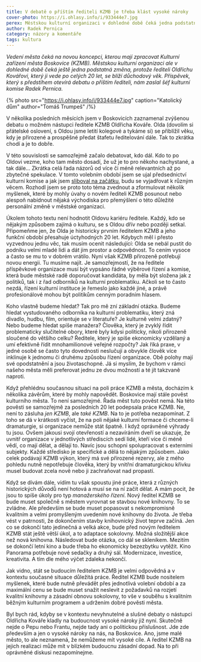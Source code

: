 ```yaml
---
title: V debatě o příštím řediteli KZMB je třeba klást vysoké nároky
cover-photo: https://i.ohlasy.info/i/933444e7.jpg
perex: Městskou kulturní organizaci v dohledné době čeká jedna podstatná změna, protože řediteli Oldřichu Kovářovi se blíží důchodový věk. Kdo by měl být jeho nástupcem?
author: Radek Pernica
category: názory a komentáře
tags: kultura
---
```


*Vedení města čeká na novou koncepci, kterou mají zpracovat Kulturní zařízení města Boskovice (KZMB). Městskou kulturní organizaci ale v dohledné době čeká ještě jedna podstatná změna, protože řediteli Oldřichu Kovářovi, který ji vede po celých 20 let, se blíží důchodový věk. Příspěvek, který s předstihem otevírá debatu o příštím řediteli, nám zaslal šéf kulturní komise Radek Pernica.*

{% photo src="https://i.ohlasy.info/i/933444e7.jpg" caption="Katolický dům" author="Tomáš Trumpeš" /%}

V několika posledních měsících jsem v Boskovicích zaznamenal zvýšenou debatu o možném nástupci ředitele KZMB Oldřicha Kováře. Olda (dovolím si přátelské oslovení, s Oldou jsme letití kolegové a tykáme si) se přiblížil věku, kdy je přirozené a prospěšné předat štafetu ředitelování dále. Tak to zkrátka chodí a je to dobře.

V této souvislosti se samozřejmě začalo debatovat, kdo dál. Kdo to po Oldovi vezme, koho tam město dosadí, že už je to pro někoho nachystané, a tak dále… Zkrátka celá řada názorů od více či méně relevantních až po zbytečné spekulace. V tomto volebním období jsem se ujal předsednictví kulturní komise a jak jsem [sliboval na začátku](https://ohlasy.info/clanky/2019/04/rozhovor-pernica.html), budu se vyjadřovat k různým věcem. Rozhodl jsem se proto toto téma zvednout a zformulovat několik myšlenek, které by mohly úvahy o novém řediteli KZMB posunout nebo alespoň nabídnout nějaká východiska pro přemýšlení o této důležité personální změně v městské organizaci.

Úkolem tohoto textu není hodnotit Oldovu kariéru ředitele. Každý, kdo se nějakým způsobem zajímá o kulturu, se s Oldou dřív nebo později setkal. Připomeňme jen, že Olda je historicky prvním ředitelem KZMB a jeho funkční období přesahuje úctyhodných 20 let. Kdybych měl i přesto vyzvednou jednu věc, tak musím ocenit následující: Olda se nebál pustit do podniku velmi mladé lidi a dát jim prostor a odpovědnost. To cením vysoce a často se mu to v dobrém vrátilo. Nyní však KZMB přirozeně potřebují novou energii. Tu musíme najít. Je samozřejmostí, že na ředitele příspěvkové organizace musí být vypsáno řádné výběrové řízení a komise, která bude městské radě doporučovat kandidáta, by měla být složena jak z politiků, tak i z řad odborníků na kulturní problematiku. Ačkoli se to často nezdá, řízení kulturní instituce je řemeslo jako každé jiné, a právě profesionálové mohou být politikům cenným poradním hlasem.

Koho vlastně budeme hledat? Tak pro mě zní základní otázka. Budeme hledat vystudovaného odborníka na kulturní problematiku, který zná divadlo, hudbu, film, orientuje se v literatuře? Je kulturně velmi zdatný? Nebo budeme hledat spíše manažera? Člověka, který je zvyklý řídit problematicky slučitelné obory, které byly kdysi politicky, nikoli přirozeně sloučené do většího celku? Ředitele, který je spíše ekonomicky vzdělaný a umí efektivně řídit mnohamilionové veřejné rozpočty? Jak říká praxe, v jedné osobě se často tyto dovednosti neslučují a obvykle člověk více inklinuje k jednomu či druhému způsobu řízení organizace. Obě polohy mají své opodstatnění a jsou životaschopné. Já si myslím, že bychom v rámci našeho města měli preferovat jednu ze dvou možností a té jít takzvaně naproti. 

Když přehlédnu současnou situaci na poli práce KZMB a města, docházím k několika závěrům, které by mohly napovědět. Boskovice mají stále pověst kulturního města. To není samozřejmé. Řada měst tuto pověst nemá. Na této pověsti se samozřejmě za posledních 20 let podepsala práce KZMB. Ne, není to zásluha *jen KZMB*, ale *také KZMB*. Na to je potřeba nezapomínat. Z toho se dá v krátkosti vyčíst, že na poli nějaké kulturní formace či chceme-li dramaturgie, si organizace nemůže stát špatně. I když oprávněné výhrady tu jsou. Ovšem jakousi svojí otevřeností a nezavíráním dveří se ukazuje, že uvnitř organizace v jednotlivých střediscích sedí lidé, kteří více či méně vědí, co mají dělat, a dělají to. Navíc jsou schopni spolupracovat s externími subjekty. Každé středisko je specifické a dělá to nějakým způsobem. Jako celek podávají KZMB výkon, který má své přirozené rezervy, ale z mého pohledu nutně nepotřebuje člověka, který by vnitřní dramaturgickou křivku musel budovat zcela nově nebo ji zachraňovat nad propastí.

Když se dívám dále, vidím tu však spoustu jiné práce, která z různých historických důvodů není hotová a musí se na ní začít dělat. A mám pocit, že jsou to spíše úkoly pro typ *manažerského řízení*. Nový ředitel KZMB se bude muset společně s městem vyrovnat se stavbou nové knihovny. To se zvládne. Ale především se bude muset popasovat s nekompromisně kvalitním a velmi promyšleným uvedením nové knihovny do života. Je třeba vést v patrnosti, že dokončením stavby knihovnický život teprve začíná. Jen co se dokončí tato jedinečná a velká akce, bude před novým ředitelem KZMB stát ještě větší úkol, a to adaptace sokolovny. Možná složitější akce než nová knihovna. Následovat bude otázka, co dál se skleníkem. Mezitím se dokončí letní kino a bude třeba ho ekonomicky bezezbytku vytěžit. Kino Panorama potřebuje nové sedačky a druhý sál. Modernizace, investice, kreativita. A tím dle mého výčet zdaleka nekončí.

Jak vidno, stát se budoucím ředitelem KZMB je velmi odpovědná a v kontextu současné situace důležitá práce. Ředitel KZMB bude nositelem myšlenek, které bude nutně převádět přes jednotlivá volební období a za maximální cenu se bude muset snažit neslevit z požadavků na rozjetí kvalitní knihovny a zásadní obnovu sokolovny, to vše v souběhu s kvalitním běžným kulturním programem a udržením dobré pověsti města.

Byl bych rád, kdyby se v kontextu nevyhnutelné a slušné debaty o nástupci Oldřicha Kováře kladly na budoucnost vysoké nároky již nyní. Skutečně nejde o Pepu nebo Frantu, nejde tady ani o politickou příslušnost. Jde zde především a jen o vysoké nároky na nás, na Boskovice. Ano, jsme malé město, to ale neznamená, že nemůžeme mít vysoké cíle. A ředitel KZMB na jejich realizaci může mít v blízkém budoucnu zásadní dopad. Na to při oprávněné diskusi nezapomínejme.
